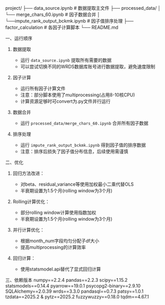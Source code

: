 project/
├── data_source.ipynb          # 数据提取主文件
├── processed_data/
│   └── merge_chars_60.ipynb   # 因子数据合并
│   └──impute_rank_output_bckmk.ipynb  # 因子值排序处理
├── factor_calculation        # 各因子计算脚本
└── README.md

一、运行顺序
1. 数据提取
   - 运行 `data_source.ipynb` 提取所有需要的数据
   - 可以尝试切换不同的WRDS数据库账号进行数据提取，避免速度限制

2. 因子计算
   - 运行所有因子计算文件
   - 注意：部分脚本使用了multiprocessing(占用8-10核CPU)
   - 计算资源足够时可convert为.py文件并行运行

3. 数据合并
   - 运行 `processed_data/merge_chars_60.ipynb` 合并所有因子数据

4. 排序处理
   - 运行 `impute_rank_output_bckmk.ipynb` 得到因子值的排序数据
   - 注意：排序后损失了因子值分布信息，后续使用需谨慎

二、优化
1. 回归方法改进：
   - 对beta、residual_variance等使用加权最小二乘代替OLS
   - 半衰期设置为1.5个月(rolling window为3个月)

2. Rolling计算优化：
   - 部分rolling window计算使用指数加权
   - 半衰期设置为1.5个月(rolling window为3个月)

3. 并行计算优化：
   - 根据month_num字段均匀分配子df大小
   - 提高multiprocessing的计算效率

4. 回归计算：
   - 使用statsmodel.api替代了显式回归计算

三、依赖版本
   numpy==2.2.4
   ​pandas==2.2.3
   ​scipy==1.15.2
   ​statsmodels==0.14.4
   ​pyarrow==19.0.1​
   ​psycopg2-binary==2.9.10​
   ​SQLAlchemy==2.0.39​
   ​wrds==3.3.0​
   ​pandasql==0.7.3​
   ​patsy==1.0.1
   ​tzdata==2025.2 & ​pytz==2025.2​
   ​fuzzywuzzy==0.18.0​
   ​tqdm==4.67.1
